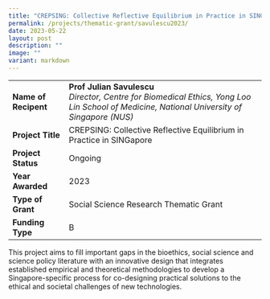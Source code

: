 ```yaml
---
title: "CREPSING: Collective Reflective Equilibrium in Practice in SINGapore"
permalink: /projects/thematic-grant/savulescu2023/
date: 2023-05-22
layout: post
description: ""
image: ""
variant: markdown
---
```

|  |  |
|---|---|
| **Name of Recipent** | **Prof Julian Savulescu**<br> _Director, Centre for Biomedical Ethics, Yong Loo Lin School of Medicine, National University of Singapore (NUS)_ |
| **Project Title** | CREPSING: Collective Reflective Equilibrium in Practice in SINGapore |
| **Project Status** | Ongoing |
| **Year Awarded** | 2023 |
| **Type of Grant** | Social Science Research Thematic Grant |
| **Funding Type** | B |

This project aims to fill important gaps in the bioethics, social science and science policy literature with an innovative design that integrates established empirical and theoretical methodologies to develop a Singapore-specific process for co-designing practical solutions to the ethical and societal challenges of new technologies.